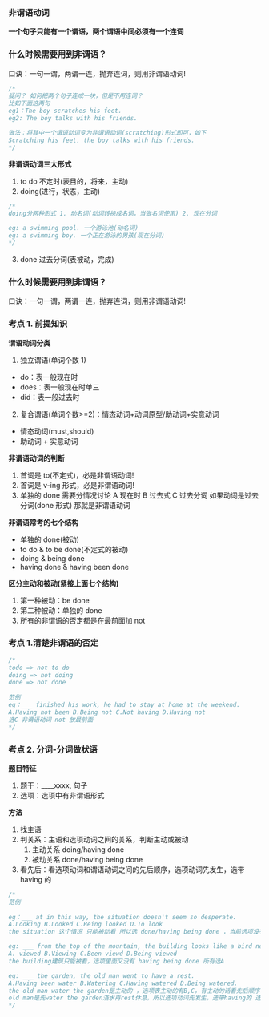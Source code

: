 ### 非谓语动词

**一个句子只能有一个谓语，两个谓语中间必须有一个连词**

### 什么时候需要用到非谓语？

口诀：一句一谓，两谓一连，抛弃连词，则用非谓语动词!

```js
/*
疑问？ 如何把两个句子连成一块，但是不用连词？
比如下面这两句
eg1：The boy scratches his feet.
eg2: The boy talks with his friends.

做法：将其中一个谓语动词变为非谓语动词(scratching)形式即可，如下
Scratching his feet, the boy talks with his friends.
*/
```

**非谓语动词三大形式**

1. to do 不定时(表目的，将来，主动)
2. doing(进行，状态，主动)

```js
/*
doing分两种形式 1. 动名词(动词转换成名词，当做名词使用) 2. 现在分词

eg: a swimming pool. 一个游泳池(动名词)
eg: a swimming boy. 一个正在游泳的男孩(现在分词)
*/
```

3. done 过去分词(表被动，完成)

### 什么时候需要用到非谓语？

口诀：一句一谓，两谓一连，抛弃连词，则用非谓语动词!

### 考点 1. 前提知识

**谓语动词分类**

1. 独立谓语(单词个数 1)

- do：表一般现在时
- does：表一般现在时单三
- did：表一般过去时

2. 复合谓语(单词个数>=2)：情态动词+动词原型/助动词+实意动词

- 情态动词(must,should)
- 助动词 + 实意动词

**非谓语动词的判断**

1. 首词是 to(不定式)，必是非谓语动词!
2. 首词是 v-ing 形式，必是非谓语动词!
3. 单独的 done 需要分情况讨论 A 现在时 B 过去式 C 过去分词
   如果动词是过去分词(done 形式) 那就是非谓语动词

**非谓语常考的七个结构**

- 单独的 done(被动)
- to do & to be done(不定式的被动)
- doing & being done
- having done & having been done

**区分主动和被动(紧接上面七个结构)**

1. 第一种被动：be done
2. 第二种被动：单独的 done
3. 所有的非谓语的否定都是在最前面加 not

### 考点 1.清楚非谓语的否定

```js
/*
todo => not to do
doing => not doing
done => not done
 
范例
eg：___ finished his work, he had to stay at home at the weekend. 
A.Having not been B.Being not C.Not having D.Having not
选C 非谓语动词 not 放最前面
*/
```

### 考点 2. 分词-分词做状语

**题目特征**

1. 题干：\_\_\_\_xxxx, 句子
2. 选项：选项中有非谓语形式

**方法**

1. 找主语
2. 判关系：主语和选项动词之间的关系，判断主动或被动
   1. 主动关系 doing/having done
   2. 被动关系 done/having being done
3. 看先后：看选项动词和谓语动词之间的先后顺序，选项动词先发生，选带 having 的

```js
/*
范例 
 
eg：___ at in this way, the situation doesn't seem so desperate. 
A.Looking B.Looked C.Being looked D.To look
the situation 这个情况 只能被动看 所以选 done/having being done ，当前选项没有having being done 所以选B

eg: ___ from the top of the mountain, the building looks like a bird nest.
A. viewed B.Viewing C.Been viewd D.Being viewed
the building建筑只能被看，选项里面又没有 having being done 所有选A

eg: ___ the garden, the old man went to have a rest.
A.Having been water B.Watering C.Having watered D.Being watered.
the old man water the garden是主动的 ，选项表主动的有B,C，有主动的话看先后顺序
old man是先water the garden浇水再rest休息，所以选项动词先发生，选带having的 选C
*/
```
